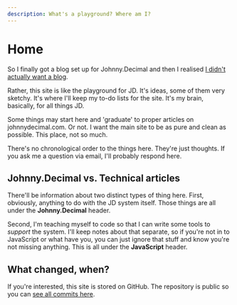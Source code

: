 ```yaml
---
description: What's a playground? Where am I?
---
```


# Home

So I finally got a blog set up for Johnny.Decimal and then I realised [I didn't actually want a blog](https://joelhooks.com/digital-garden).

Rather, this site is like the playground for JD. It's ideas, some of them very sketchy. It's where I'll keep my to-do lists for the site. It's my brain, basically, for all things JD.

Some things may start here and 'graduate' to proper articles on johnnydecimal.com. Or not. I want the main site to be as pure and clean as possible. This place, not so much.

There's no chronological order to the things here. They're just thoughts. If you ask me a question via email, I'll probably respond here.

## Johnny.Decimal vs. Technical articles

There'll be information about two distinct types of thing here. First, obviously, anything to do with the JD system itself. Those things are all under the **Johnny.Decimal** header.

Second, I'm teaching myself to code so that I can write some tools to _support_ the system. I'll keep notes about that separate, so if you're not in to JavaScript or what have you, you can just ignore that stuff and know you're not missing anything. This is all under the **JavaScript** header.

## What changed, when?

If you're interested, this site is stored on GitHub. The repository is public so you can [see all commits here](https://github.com/jen729w/johnnydecimal-2020-blog/commits/master).

